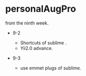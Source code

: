 # personalAugPro
from the ninth week.

+ 9-2

  + Shortcuts of sublime .
  + Yii2.0 advance.

+ 9-3

  + use emmet plugs of sublime.
